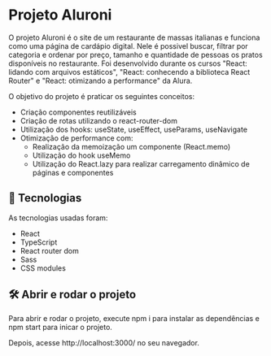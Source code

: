 # Projeto Aluroni
O projeto Aluroni é o site de um restaurante de massas italianas e funciona como uma página de cardápio digital. Nele é possivel buscar, filtrar por categoria e ordenar por preço, tamanho e quantidade de pessoas os pratos disponíveis no restaurante. Foi desenvolvido durante os cursos "React: lidando com arquivos estáticos", "React: conhecendo a biblioteca React Router" e "React: otimizando a performance" da Alura.

O objetivo do projeto é praticar os seguintes conceitos:
 - Criação componentes reutilizáveis
 - Criação de rotas utilizando o react-router-dom
 - Utilização dos hooks: useState, useEffect, useParams, useNavigate
 - Otimização de performance com: 
   * Realização da memoização um componente (React.memo) 
   * Utilização do hook useMemo
   * Utilização do React.lazy para realizar carregamento dinâmico de páginas e componentes
    
 
## 🔧 Tecnologias
As tecnologias usadas foram:
- React
- TypeScript
- React router dom
- Sass
- CSS modules

## 🛠️ Abrir e rodar o projeto
Para abrir e rodar o projeto, execute npm i para instalar as dependências e npm start para inicar o projeto.

Depois, acesse http://localhost:3000/ no seu navegador.
